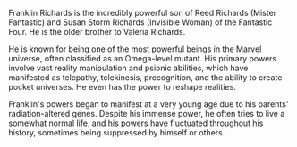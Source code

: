 Franklin Richards is the incredibly powerful son of Reed Richards (Mister Fantastic) and Susan Storm Richards (Invisible Woman) of the Fantastic Four. He is the older brother to Valeria Richards.

He is known for being one of the most powerful beings in the Marvel universe, often classified as an Omega-level mutant. His primary powers involve vast reality manipulation and psionic abilities, which have manifested as telepathy, telekinesis, precognition, and the ability to create pocket universes. He even has the power to reshape realities.

Franklin's powers began to manifest at a very young age due to his parents' radiation-altered genes. Despite his immense power, he often tries to live a somewhat normal life, and his powers have fluctuated throughout his history, sometimes being suppressed by himself or others.